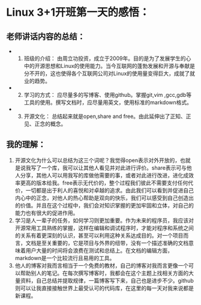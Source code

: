 # Linux 3+1开班第一天的感悟：
## 老师讲话内容的总结：
- 1. 班级的介绍：
    由周立功投资，成立于2009年。目的是为了发展学生的心中的开源思想和Linux的使用能力。当今互联网的蓬勃发展和开源与奉献是分不开的，这也使得各个互联网公司对Linux的使用量变得巨大，成就了就业的趋势。
- 2. 学习的方式：
    应尽量多的写博客、使用github。掌握git,vim ,gcc,gdb等工具的使用。撰写文档时，应尽量用英文，使用标准的markdown格式。
- 3. 开源文化：
    总结起来就是open,share and free。由此延伸出了正知、正见、正念的概念。
## 我的理解：
1. 开源文化为什么可以总结为这三个词呢？我觉得open表示对外开放的，也就是说我写了一个库，我可以让其他人看见并对此进行评价。share表示可与他人分享，其他人可以用我写的库做他需要的事，或者对此进行改进，进化成效率更高的版本给我。free表示无代价的，整个过程我们彼此不需要支付任何代价，一切都是出于利人的喜悦和对卓越的追求。由此我们可以看到并促进自己内心中的正念，对他人的热心帮助是双向的快乐，我们可以感受到自己创造出的价值。并且在这个过程中，我们会对知识掌握的更加牢固和立体，对自己的能力也有很大的促进作用。
2. 学习是人一辈子的任务，如何学习则更加重要。作为未来的程序员，我应该对开源常用工具熟练的掌握，这样在编辑和调试程序时，才能对程序和系统之间的关系有着更深刻的认识，甚至可以利用这种关系达成目的。对一个项目而言，文档是至关重要的，它是项目与外界的纽带，没有一个描述准确的文档意味着用户大量的时间将会浪费在测试和总结上。在文档的编辑方面，markdown是一个比较流行且易用的工具。
3. 他人的博客对我而言相当于一个免费的教材，自己的博客对我而言更像一个可以帮助别人的笔记。在每次撰写博客时，我都会在这个主题上找相关方面的大量资料，自己总结并提取规律，一篇博客写下来，自己也是进步不少。github则可以让我直接接触世界上最受认可的代码库，在这里的每一天对我来说都是新课程。
